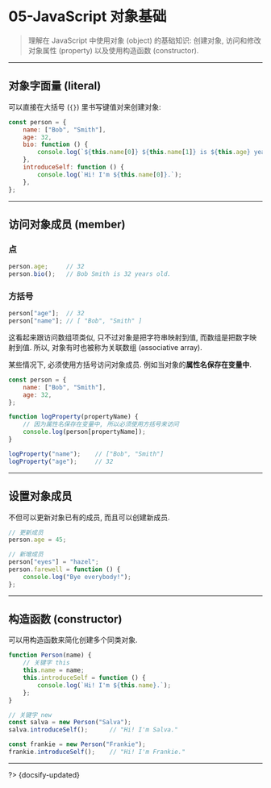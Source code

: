 # 05-JavaScript 对象基础

> 理解在 JavaScript 中使用对象 (object) 的基础知识: 创建对象, 访问和修改对象属性 (property) 以及使用构造函数 (constructor).

---

## 对象字面量 (literal)

可以直接在大括号 (`{}`) 里书写键值对来创建对象:

```js
const person = {
    name: ["Bob", "Smith"],
    age: 32,
    bio: function () {
        console.log(`${this.name[0]} ${this.name[1]} is ${this.age} years old.`);
    },
    introduceSelf: function () {
        console.log(`Hi! I'm ${this.name[0]}.`);
    },
};
```

---

## 访问对象成员 (member)

### 点

```js
person.age;     // 32
person.bio();   // Bob Smith is 32 years old.
```

### 方括号

```js
person["age"];  // 32
person["name"]; // [ "Bob", "Smith" ]
```

这看起来跟访问数组项类似, 只不过对象是把字符串映射到值, 而数组是把数字映射到值. 所以, 对象有时也被称为关联数组 (associative array).

某些情况下, 必须使用方括号访问对象成员. 例如当对象的**属性名保存在变量中**.

```js
const person = {
    name: ["Bob", "Smith"],
    age: 32,
};

function logProperty(propertyName) {
    // 因为属性名保存在变量中, 所以必须使用方括号来访问
    console.log(person[propertyName]);
}

logProperty("name");    // ["Bob", "Smith"]
logProperty("age");     // 32
```

---

## 设置对象成员

不但可以更新对象已有的成员, 而且可以创建新成员.

```js
// 更新成员
person.age = 45;

// 新增成员
person["eyes"] = "hazel";
person.farewell = function () {
    console.log("Bye everybody!");
};
```

---

## 构造函数 (constructor)

可以用构造函数来简化创建多个同类对象.

```js
function Person(name) {
    // 关键字 this
    this.name = name;
    this.introduceSelf = function () {
        console.log(`Hi! I'm ${this.name}.`);
    };
}

// 关键字 new
const salva = new Person("Salva");
salva.introduceSelf();      // "Hi! I'm Salva."

const frankie = new Person("Frankie");
frankie.introduceSelf();    // "Hi! I'm Frankie."
```



---

?> {docsify-updated}